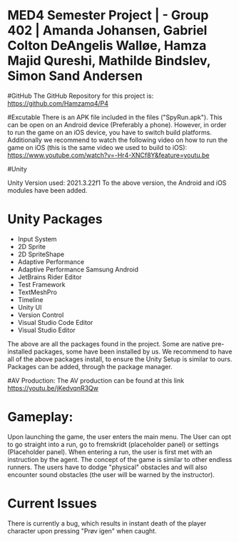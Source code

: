 # MED4 Semester Project | - Group 402 | Amanda Johansen, Gabriel Colton DeAngelis Walløe, Hamza Majid Qureshi, Mathilde Bindslev, Simon Sand Andersen


#GitHub
The GitHub Repository for this project is:
https://github.com/Hamzamq4/P4

#Excutable
There is an APK file included in the files ("SpyRun.apk"). This can be open on an Android device (Preferably a phone). However, in order to run the game on an iOS device, you have to switch build platforms.  Additionally we recommend to watch the following video on how to run the game on iOS (this is the same video we used to build to iOS): https://www.youtube.com/watch?v=-Hr4-XNCf8Y&feature=youtu.be

#Unity

Unity Version used: 2021.3.22f1
To the above version, the Android and iOS modules have been added. 


# Unity Packages
- Input System
- 2D Sprite
- 2D SpriteShape
- Adaptive Performance
- Adaptive Performance Samsung Android
- JetBrains Rider Editor 
- Test Framework
- TextMeshPro
- Timeline
- Unity UI
- Version Control 
- Visual Studio Code Editor
- Visual Studio Editor

The above are all the packages found in the project. Some are native pre-installed packages, some have been installed by us. We recommend to have all of the above packages install, to ensure the Unity Setup is similar to ours. Packages can be added, through the package manager. 


#AV Production:
The AV production can be found at this link
https://youtu.be/jKedvqnR3Qw


# Gameplay:
Upon launching the game, the user enters the main menu. The User can opt to go straight into a run, go to fremskridt (placeholder panel) or settings (Placeholder panel). When entering a run, the user is first met with an instruction by the agent. The concept of the game is similar to other endless runners. The users have to dodge "physical" obstacles and will also encounter sound obstacles (the user will be warned by the instructor).


# Current Issues
There is currently a bug, which results in instant death of the player character upon pressing "Prøv igen" when caught. 